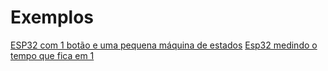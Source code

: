 # Exemplos

[ESP32 com 1 botão e uma pequena máquina de estados](https://wokwi.com/projects/356008627830307841)
[Esp32 medindo o tempo que fica em 1](https://wokwi.com/projects/356008627830307841)

